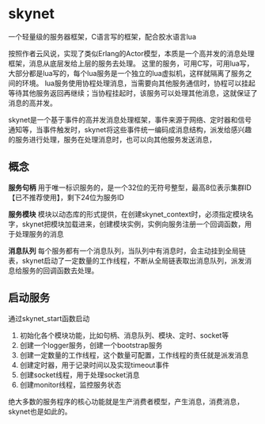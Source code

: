 # skynet

一个轻量级的服务器框架，C语言写的框架，配合胶水语言lua

按照作者云风说，实现了类似Erlang的Actor模型，本质是一个高并发的消息处理框架，消息从底层发给上层的服务去处理。
这里的服务，可用C写，可用lua写，大部分都是lua写的，每个lua服务是一个独立的lua虚拟机，这样就隔离了服务之间的环境。
lua服务使用协程处理消息，当需要向其他服务通信时，协程可以挂起等待其他服务返回再继续；当协程挂起时，该服务可以处理其他消息，这就保证了消息的高并发。

skynet是一个基于事件的高并发消息处理框架，事件来源于网络、定时器和信号通知等，当事件触发时，skynet将这些事件统一编码成消息结构，派发给感兴趣的服务进行处理，服务在处理消息时，也可以向其他服务发送消息，

## 概念

**服务句柄**
用于唯一标识服务的，是一个32位的无符号整型，最高8位表示集群ID【已不推荐使用】，剩下24位为服务ID

**服务模块**
模块以动态库的形式提供，在创建skynet_context时，必须指定模块名字，skynet把模块加载进来，创建模块实例，实例向服务注册一个回调函数，用于处理服务的消息

**消息队列**
每个服务都有一个消息队列，当队列中有消息时，会主动挂到全局链表，skynet启动了一定数量的工作线程，不断从全局链表取出消息队列，派发消息给服务的回调函数去处理。

## 启动服务
通过skynet_start函数启动
1. 初始化各个模块功能，比如句柄、消息队列、模块、定时、socket等
2. 创建一个logger服务，创建一个bootstrap服务
3. 创建一定数量的工作线程，这个数量可配置，工作线程的责任就是派发消息
4. 创建定时器，用于记录时间以及实现timeout事件
5. 创建socket线程，用于处理socket消息
6. 创建monitor线程，监控服务状态

绝大多数的服务程序的核心功能就是生产消费者模型，产生消息，消费消息，skynet也是如此的。

